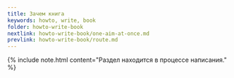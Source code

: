 ```yaml
---
title: Зачем книга
keywords: howto, write, book
folder: howto-write-book
nextlink: howto-write-book/one-aim-at-once.md
prevlink: howto-write-book/route.md
---
```


{% include note.html content="Раздел находится в процессе написания." %}
